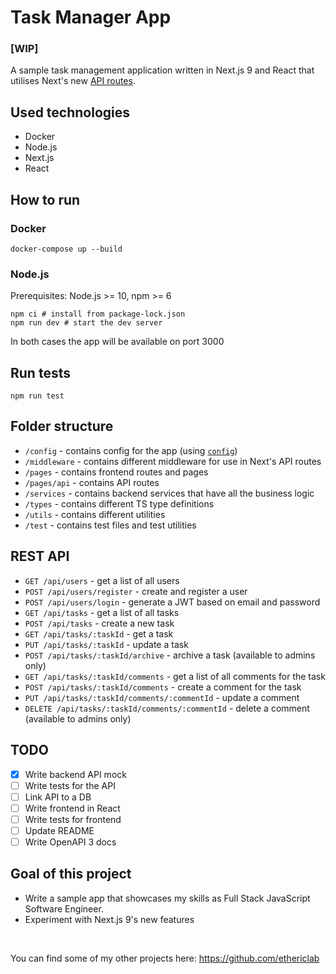 # Task Manager App
### [WIP]
A sample task management application written in Next.js 9 and React that utilises Next's new [API routes](https://github.com/zeit/next.js#api-routes).

## Used technologies

- Docker
- Node.js
- Next.js
- React

## How to run

### Docker

```shell script
docker-compose up --build
```

### Node.js

Prerequisites: Node.js >= 10, npm >= 6

```shell script
npm ci # install from package-lock.json
npm run dev # start the dev server
```

In both cases the app will be available on port 3000

## Run tests

```shell script
npm run test
```

## Folder structure

- `/config` - contains config for the app (using [`config`](https://github.com/lorenwest/node-config))
- `/middleware` - contains different middleware for use in Next's API routes
- `/pages` - contains frontend routes and pages
- `/pages/api` - contains API routes
- `/services` - contains backend services that have all the business logic
- `/types` - contains different TS type definitions
- `/utils` - contains different utilities
- `/test` - contains test files and test utilities

## REST API

- `GET /api/users` - get a list of all users
- `POST /api/users/register` - create and register a user
- `POST /api/users/login` - generate a JWT based on email and password
- `GET /api/tasks` - get a list of all tasks
- `POST /api/tasks` - create a new task 
- `GET /api/tasks/:taskId` - get a task
- `PUT /api/tasks/:taskId` - update a task
- `POST /api/tasks/:taskId/archive` - archive a task (available to admins only)
- `GET /api/tasks/:taskId/comments` - get a list of all comments for the task
- `POST /api/tasks/:taskId/comments` - create a comment for the task
- `PUT /api/tasks/:taskId/comments/:commentId` - update a comment
- `DELETE /api/tasks/:taskId/comments/:commentId` - delete a comment (available to admins only)

## TODO

- [x] Write backend API mock
- [ ] Write tests for the API
- [ ] Link API to a DB
- [ ] Write frontend in React
- [ ] Write tests for frontend
- [ ] Update README
- [ ] Write OpenAPI 3 docs

## Goal of this project

- Write a sample app that showcases my skills as Full Stack JavaScript Software Engineer.
- Experiment with Next.js 9's new features

<br>

You can find some of my other projects here: https://github.com/ethericlab 
